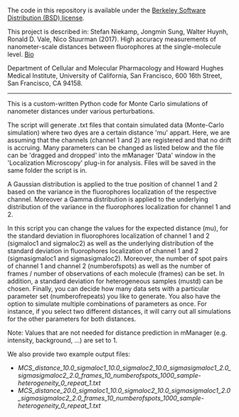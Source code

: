 The code in this repository is available under the [Berkeley Software Distribution (BSD) license](https://en.wikipedia.org/wiki/BSD_licenses).This project is described in: Stefan Niekamp, Jongmin Sung, Walter Huynh, Ronald D. Vale, Nico Stuurman (2017). High accuracy measurements of nanometer-scale distances between fluorophores at the single-molecule level. [Bio](Bio) Department of Cellular and Molecular Pharmacology and Howard Hughes Medical Institute, University of California, San Francisco, 600 16th Street, San Francisco, CA 94158.-----------------This is a custom-written Python code for Monte Carlo simulations of nanometer distances under various perturbations.The script will generate .txt files that contain simulated data (Monte-Carlo simulation) where two dyes are a certain distance 'mu' appart. Here, we are assuming that the channels (channel 1 and 2) are registered and that no drift is accruing. Many parameters can be changed as listed below and the file can be 'dragged and dropped' into the mManager 'Data' window in the 'Localization Microscopy' plug-in for analysis. Files will be saved in the same folder the script is in.A Gaussian distribution is applied to the true position of channel 1 and 2 based on the variance in the fluorophores localization of the respective channel. Moreover a Gamma distribution is applied to the underlying distribution of the variance in the fluorophores localization for channel 1 and 2.In this script you can change the values for the expected distance (mu), for the standard deviation in fluorophores localization of channel 1 and 2 (sigmaloc1 and sigmaloc2) as well as the underlying distribution of the standard deviation in fluorophores localization of channel 1 and 2 (sigmasigmaloc1 and sigmasigmaloc2). Moreover, the number of spot pairs of channel 1 and channel 2 (numberofspots) as well as the number of frames / number of observations of each molecule (frames) can be set. In addition, a standard deviation for heterogeneous samples (mustd) can be chosen. Finally, you can decide how many data sets with a particular parameter set (numberofrepeats) you like to generate. You also have the option to simulate multiple combinations of parameters as once. For instance, if you select two different distances, it will carry out all simulations for the other parameters for both distances.Note: Values that are not needed for distance prediction in mManager (e.g. intensity, background, ...) are set to 1.We also provide two example output files:

- *MCS_distance_10.0_sigmaloc1_10.0_sigmaloc2_10.0_sigmasigmaloc1_2.0_sigmasigmaloc2_2.0_frames_10_numberofspots_1000_sample-heterogeneity_0_repeat_1.txt*
- *MCS_distance_20.0_sigmaloc1_10.0_sigmaloc2_10.0_sigmasigmaloc1_2.0_sigmasigmaloc2_2.0_frames_10_numberofspots_1000_sample-heterogeneity_0_repeat_1.txt*
